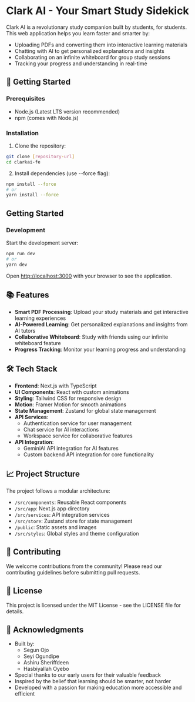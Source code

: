 # Clark AI - Your Smart Study Sidekick

Clark AI is a revolutionary study companion built by students, for students. This web application helps you learn faster and smarter by:
- Uploading PDFs and converting them into interactive learning materials
- Chatting with AI to get personalized explanations and insights
- Collaborating on an infinite whiteboard for group study sessions
- Tracking your progress and understanding in real-time

## 🚀 Getting Started

### Prerequisites
- Node.js (Latest LTS version recommended)
- npm (comes with Node.js)

### Installation
1. Clone the repository:
```bash
git clone [repository-url]
cd clarkai-fe
```

2. Install dependencies (use --force flag):
```bash
npm install --force
# or
yarn install --force
```

## Getting Started

### Development

Start the development server:
```bash
npm run dev
# or
yarn dev
```

Open [http://localhost:3000](http://localhost:3000) with your browser to see the application.

## 📚 Features

- **Smart PDF Processing**: Upload your study materials and get interactive learning experiences
- **AI-Powered Learning**: Get personalized explanations and insights from AI tutors
- **Collaborative Whiteboard**: Study with friends using our infinite whiteboard feature
- **Progress Tracking**: Monitor your learning progress and understanding

## 🛠️ Tech Stack

- **Frontend**: Next.js with TypeScript
- **UI Components**: React with custom animations
- **Styling**: Tailwind CSS for responsive design
- **Motion**: Framer Motion for smooth animations
- **State Management**: Zustand for global state management
- **API Services**: 
  - Authentication service for user management
  - Chat service for AI interactions
  - Workspace service for collaborative features
- **API Integration**: 
  - GeminiAI API integration for AI features
  - Custom backend API integration for core functionality

## 📈 Project Structure

The project follows a modular architecture:
- `/src/components`: Reusable React components
- `/src/app`: Next.js app directory
- `/src/services`: API integration services
- `/src/store`: Zustand store for state management
- `/public`: Static assets and images
- `/src/styles`: Global styles and theme configuration

## 🤝 Contributing

We welcome contributions from the community! Please read our contributing guidelines before submitting pull requests.

## 📄 License

This project is licensed under the MIT License - see the LICENSE file for details.

## 🙏 Acknowledgments

- Built by:
  - Segun Ojo
  - Seyi Ogundipe
  - Ashiru Sheriffdeen
  - Hasbiyallah Oyebo
- Special thanks to our early users for their valuable feedback
- Inspired by the belief that learning should be smarter, not harder
- Developed with a passion for making education more accessible and efficient